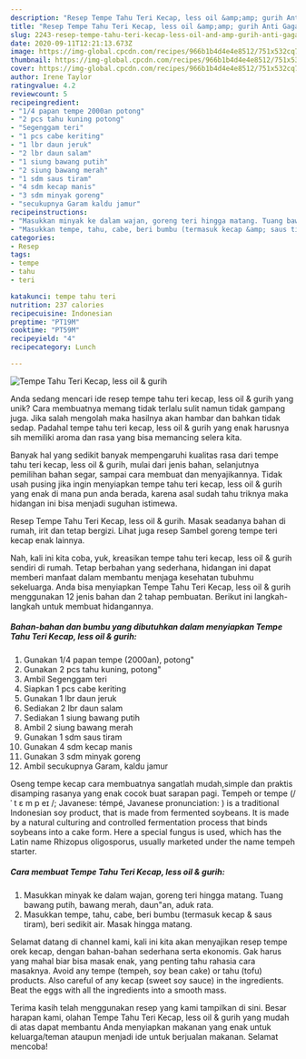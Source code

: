 ```yaml
---
description: "Resep Tempe Tahu Teri Kecap, less oil &amp;amp; gurih Anti Gagal"
title: "Resep Tempe Tahu Teri Kecap, less oil &amp;amp; gurih Anti Gagal"
slug: 2243-resep-tempe-tahu-teri-kecap-less-oil-and-amp-gurih-anti-gagal
date: 2020-09-11T12:21:13.673Z
image: https://img-global.cpcdn.com/recipes/966b1b4d4e4e8512/751x532cq70/tempe-tahu-teri-kecap-less-oil-gurih-foto-resep-utama.jpg
thumbnail: https://img-global.cpcdn.com/recipes/966b1b4d4e4e8512/751x532cq70/tempe-tahu-teri-kecap-less-oil-gurih-foto-resep-utama.jpg
cover: https://img-global.cpcdn.com/recipes/966b1b4d4e4e8512/751x532cq70/tempe-tahu-teri-kecap-less-oil-gurih-foto-resep-utama.jpg
author: Irene Taylor
ratingvalue: 4.2
reviewcount: 5
recipeingredient:
- "1/4 papan tempe 2000an potong"
- "2 pcs tahu kuning potong"
- "Segenggam teri"
- "1 pcs cabe keriting"
- "1 lbr daun jeruk"
- "2 lbr daun salam"
- "1 siung bawang putih"
- "2 siung bawang merah"
- "1 sdm saus tiram"
- "4 sdm kecap manis"
- "3 sdm minyak goreng"
- "secukupnya Garam kaldu jamur"
recipeinstructions:
- "Masukkan minyak ke dalam wajan, goreng teri hingga matang. Tuang bawang putih, bawang merah, daun&#34;an, aduk rata."
- "Masukkan tempe, tahu, cabe, beri bumbu (termasuk kecap &amp; saus tiram), beri sedikit air. Masak hingga matang."
categories:
- Resep
tags:
- tempe
- tahu
- teri

katakunci: tempe tahu teri 
nutrition: 237 calories
recipecuisine: Indonesian
preptime: "PT19M"
cooktime: "PT59M"
recipeyield: "4"
recipecategory: Lunch

---
```



![Tempe Tahu Teri Kecap, less oil &amp; gurih](https://img-global.cpcdn.com/recipes/966b1b4d4e4e8512/751x532cq70/tempe-tahu-teri-kecap-less-oil-gurih-foto-resep-utama.jpg)

Anda sedang mencari ide resep tempe tahu teri kecap, less oil &amp; gurih yang unik? Cara membuatnya memang tidak terlalu sulit namun tidak gampang juga. Jika salah mengolah maka hasilnya akan hambar dan bahkan tidak sedap. Padahal tempe tahu teri kecap, less oil &amp; gurih yang enak harusnya sih memiliki aroma dan rasa yang bisa memancing selera kita.

Banyak hal yang sedikit banyak mempengaruhi kualitas rasa dari tempe tahu teri kecap, less oil &amp; gurih, mulai dari jenis bahan, selanjutnya pemilihan bahan segar, sampai cara membuat dan menyajikannya. Tidak usah pusing jika ingin menyiapkan tempe tahu teri kecap, less oil &amp; gurih yang enak di mana pun anda berada, karena asal sudah tahu triknya maka hidangan ini bisa menjadi suguhan istimewa.

Resep Tempe Tahu Teri Kecap, less oil &amp; gurih. Masak seadanya bahan di rumah, irit dan tetap bergizi. Lihat juga resep Sambel goreng tempe teri kecap enak lainnya.


Nah, kali ini kita coba, yuk, kreasikan tempe tahu teri kecap, less oil &amp; gurih sendiri di rumah. Tetap berbahan yang sederhana, hidangan ini dapat memberi manfaat dalam membantu menjaga kesehatan tubuhmu sekeluarga. Anda bisa menyiapkan Tempe Tahu Teri Kecap, less oil &amp; gurih menggunakan 12 jenis bahan dan 2 tahap pembuatan. Berikut ini langkah-langkah untuk membuat hidangannya.

<!--inarticleads1-->

##### Bahan-bahan dan bumbu yang dibutuhkan dalam menyiapkan Tempe Tahu Teri Kecap, less oil &amp; gurih:

1. Gunakan 1/4 papan tempe (2000an), potong&#34;
1. Gunakan 2 pcs tahu kuning, potong&#34;
1. Ambil Segenggam teri
1. Siapkan 1 pcs cabe keriting
1. Gunakan 1 lbr daun jeruk
1. Sediakan 2 lbr daun salam
1. Sediakan 1 siung bawang putih
1. Ambil 2 siung bawang merah
1. Gunakan 1 sdm saus tiram
1. Gunakan 4 sdm kecap manis
1. Gunakan 3 sdm minyak goreng
1. Ambil secukupnya Garam, kaldu jamur


Oseng tempe kecap cara membuatnya sangatlah mudah,simple dan praktis disamping rasanya yang enak cocok buat sarapan pagi. Tempeh or tempe (/ ˈ t ɛ m p eɪ /; Javanese: témpé, Javanese pronunciation: ) is a traditional Indonesian soy product, that is made from fermented soybeans. It is made by a natural culturing and controlled fermentation process that binds soybeans into a cake form. Here a special fungus is used, which has the Latin name Rhizopus oligosporus, usually marketed under the name tempeh starter. 

<!--inarticleads2-->

##### Cara membuat Tempe Tahu Teri Kecap, less oil &amp; gurih:

1. Masukkan minyak ke dalam wajan, goreng teri hingga matang. Tuang bawang putih, bawang merah, daun&#34;an, aduk rata.
1. Masukkan tempe, tahu, cabe, beri bumbu (termasuk kecap &amp; saus tiram), beri sedikit air. Masak hingga matang.


Selamat datang di channel kami, kali ini kita akan menyajikan resep tempe orek kecap, dengan bahan-bahan sederhana serta ekonomis. Gak harus yang mahal biar bisa masak enak, yang penting tahu rahasia cara masaknya. Avoid any tempe (tempeh, soy bean cake) or tahu (tofu) products. Also careful of any kecap (sweet soy sauce) in the ingredients. Beat the eggs with all the ingredients into a smooth mass. 

Terima kasih telah menggunakan resep yang kami tampilkan di sini. Besar harapan kami, olahan Tempe Tahu Teri Kecap, less oil &amp; gurih yang mudah di atas dapat membantu Anda menyiapkan makanan yang enak untuk keluarga/teman ataupun menjadi ide untuk berjualan makanan. Selamat mencoba!
